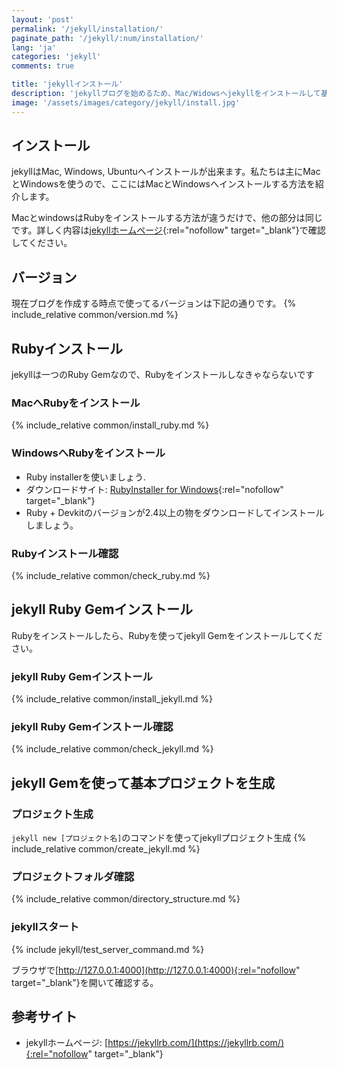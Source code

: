 ```yaml
---
layout: 'post'
permalink: '/jekyll/installation/'
paginate_path: '/jekyll/:num/installation/'
lang: 'ja'
categories: 'jekyll'
comments: true

title: 'jekyllインストール'
description: 'jekyllブログを始めるため、Mac/Widowsへjekyllをインストールして基本プロジェクトを生成しましょう。'
image: '/assets/images/category/jekyll/install.jpg'
---
```


## インストール
jekyllはMac, Windows, Ubuntuへインストールが出来ます。私たちは主にMacとWindowsを使うので、ここにはMacとWindowsへインストールする方法を紹介します。

MacとwindowsはRubyをインストールする方法が違うだけで、他の部分は同じです。詳しく内容は[jekyllホームページ](https://jekyllrb.com/docs/installation/){:rel="nofollow" target="_blank"}で確認してください。

## バージョン
現在ブログを作成する時点で使ってるバージョンは下記の通りです。
{% include_relative common/version.md %}

## Rubyインストール
jekyllは一つのRuby Gemなので、Rubyをインストールしなきゃならないです

### MacへRubyをインストール
{% include_relative common/install_ruby.md %}

### WindowsへRubyをインストール
- Ruby installerを使いましょう.
- ダウンロードサイト: [RubyInstaller for Windows](https://rubyinstaller.org/downloads/){:rel="nofollow" target="_blank"}
- Ruby + Devkitのバージョンが2.4以上の物をダウンロードしてインストールしましょう。

### Rubyインストール確認
{% include_relative common/check_ruby.md %}

## jekyll Ruby Gemインストール
Rubyをインストールしたら、Rubyを使ってjekyll Gemをインストールしてください。

### jekyll Ruby Gemインストール
{% include_relative common/install_jekyll.md %}

### jekyll Ruby Gemインストール確認
{% include_relative common/check_jekyll.md %}

## jekyll Gemを使って基本プロジェクトを生成
### プロジェクト生成
```jekyll new [プロジェクト名]```のコマンドを使ってjekyllプロジェクト生成
{% include_relative common/create_jekyll.md %}

### プロジェクトフォルダ確認
{% include_relative common/directory_structure.md %}

### jekyllスタート
{% include jekyll/test_server_command.md %}

ブラウザで[http://127.0.0.1:4000](http://127.0.0.1:4000){:rel="nofollow" target="_blank"}を開いて確認する。

## 参考サイト
- jekyllホームページ: [https://jekyllrb.com/](https://jekyllrb.com/){:rel="nofollow" target="_blank"}